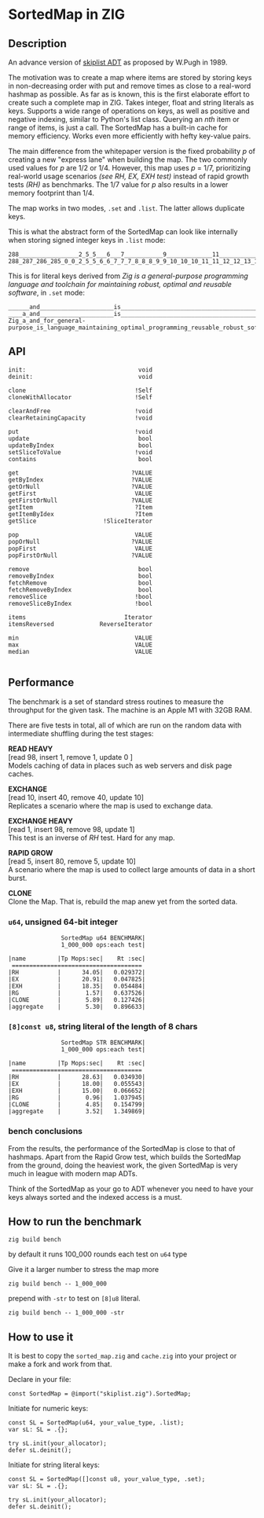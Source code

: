 # SortedMap in ZIG

## Description
An advance version of [skiplist ADT](https://en.wikipedia.org/wiki/Skip_list) as proposed by W.Pugh in 1989.

The motivation was to create a map where items are stored by storing keys in non-decreasing order with put and remove times as close to a real-word hashmap as possible. As far as is known, this is the first elaborate effort to create such a complete map in ZIG. Takes integer, float and string literals as keys. Supports a wide range of operations on keys, as well as positive and negative indexing, similar to Python's list class. Querying an *nth* item or range of items, is just a call. The SortedMap has a built-in cache for memory efficiency. Works even more efficiently with hefty key-value pairs.

The main difference from the whitepaper version is the fixed probability *p* of creating a new "express lane" when building the map. The two commonly used values for *p* are 1/2 or 1/4. However, this map uses *p* = 1/7, prioritizing real-world usage scenarios *(see RH, EX, EXH test)* instead of rapid growth tests *(RH)* as benchmarks. The 1/7 value for *p* also results in a lower memory footprint than 1/4. 

The map works in two modes, `.set` and `.list`. The latter allows duplicate keys.

This is what the abstract form of the SortedMap can look like internally when storing signed integer keys in `.list` mode:

```______________________5_____6_____________________________11________________________________________________
288_________________2_5_5___6___7___________9_____________11__________________________________51_52____54___
288_287_286_285_0_0_2_5_5_6_6_7_7_7_8_8_8_9_9_10_10_10_11_11_12_12_13_13_13_14_14_15_15_15_50_51_52_53_54_55
```

This is for literal keys derived from *Zig is a general-purpose programming language and toolchain for maintaining robust, optimal and reusable software*, in `.set` mode:

```______and_____________________is____________________________________________________________________________
______and_____________________is____________________________________________________________________________
____a_and_____________________is___________________________________________________robust___________________
Zig_a_and_for_general-purpose_is_language_maintaining_optimal_programming_reusable_robust_software_toolchain
```

## API
```
init:                                void
deinit:                              void

clone                               !Self
cloneWithAllocator                  !Self

clearAndFree                        !void
clearRetainingCapacity              !void

put                                 !void
update                               bool
updateByIndex                        bool
setSliceToValue                     !void
contains                             bool

get                                ?VALUE
getByIndex                         ?VALUE
getOrNull                          ?VALUE
getFirst                            VALUE
getFirstOrNull                     ?VALUE
getItem                             ?Item
getItemByIdex                       ?Item
getSlice                   !SliceIterator

pop                                 VALUE
popOrNull                          ?VALUE
popFirst                            VALUE
popFirstOrNull                     ?VALUE

remove                               bool
removeByIndex                        bool
fetchRemove                          bool
fetchRemoveByIndex                   bool
removeSlice                         !bool
removeSliceByIndex                  !bool

items                            Iterator
itemsReversed             ReverseIterator

min                                 VALUE
max                                 VALUE
median                              VALUE


```
## Performance
The benchmark is a set of standard stress routines to measure the throughput for the given task. The machine is an Apple M1 with 32GB RAM.

There are five tests in total, all of which are run on the random data with intermediate shuffling during the test stages:

**READ HEAVY**\
[read 98, insert 1,  remove 1,  update 0 ]\
Models caching of data in places such as web servers and disk page caches.

**EXCHANGE**\
[read 10, insert 40, remove 40, update 10]\
Replicates a scenario where the map is used to exchange data.

**EXCHANGE HEAVY**\
[read 1, insert 98, remove 98, update 1]\
This test is an inverse of *RH* test. Hard for any map.

**RAPID GROW**\
[read 5,  insert 80, remove 5,  update 10]\
A scenario where the map is used to collect large amounts of data in a short burst.

**CLONE**\
Clone the Map. That is, rebuild the map anew yet from the sorted data.

### `u64`, unsigned 64-bit integer
```
               SortedMap u64 BENCHMARK|
               1_000_000 ops:each test|

|name         |Tp Mops:sec|    Rt :sec|
 =====================================
|RH           |      34.05|   0.029372|
|EX           |      20.91|   0.047825|
|EXH          |      18.35|   0.054484|
|RG           |       1.57|   0.637526|
|CLONE        |       5.89|   0.127426|
|aggregate    |       5.30|   0.896633|
```

### `[8]const u8`, string literal of the length of 8 chars
```
               SortedMap STR BENCHMARK|
               1_000_000 ops:each test|

|name         |Tp Mops:sec|    Rt :sec|
 =====================================
|RH           |      28.63|   0.034930|
|EX           |      18.00|   0.055543|
|EXH          |      15.00|   0.066652|
|RG           |       0.96|   1.037945|
|CLONE        |       4.85|   0.154799|
|aggregate    |       3.52|   1.349869|
```

### bench conclusions
From the results, the performance of the SortedMap is close to that of hashmaps. Apart from the Rapid Grow test, which builds the SortedMap from the ground, doing the heaviest work, the given SortedMap is very much in league with modern map ADTs.

Think of the SortedMap as your go to ADT whenever you need to have your keys always sorted and the indexed access is a must.

## How to run the benchmark
```
zig build bench
```
by default it runs 100_000 rounds each test on `u64` type

Give it a larger number to stress the map more
```
zig build bench -- 1_000_000
```
prepend with `-str` to test on `[8]u8` literal.
```
zig build bench -- 1_000_000 -str
```

## How to use it
It is best to copy the `sorted_map.zig` and `cache.zig` into your project or make a fork and work from that.

Declare in your file:
```zig
const SortedMap = @import("skiplist.zig").SortedMap;
```

Initiate for numeric keys:
```zig
const SL = SortedMap(u64, your_value_type, .list);
var sL: SL = .{};

try sL.init(your_allocator);
defer sL.deinit();

```

Initiate for string literal keys:
```zig
const SL = SortedMap([]const u8, your_value_type, .set);
var sL: SL = .{};

try sL.init(your_allocator);
defer sL.deinit();
```














